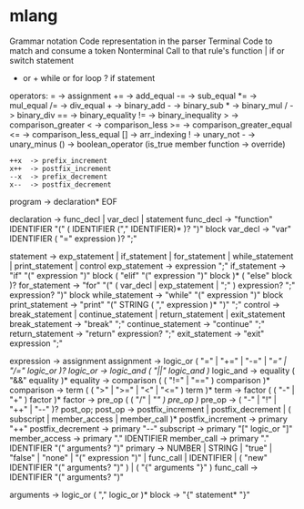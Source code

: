 # mlang


Grammar notation          Code representation in the parser
Terminal                  Code to match and consume a token
Nonterminal               Call to that rule's function
   |                      if or switch statement
 * or +                   while or for loop
   ?                      if statement



operators:
    =    -> assignment
    +=   -> add_equal
    -=   -> sub_equal
    *=   -> mul_equal
    /=   -> div_equal
    +    -> binary_add
    -    -> binary_sub
    *    -> binary_mul
    /    -> binary_div
    ==   -> binary_equality
    !=   -> binary_inequality
    >    -> comparison_greater
    <    -> comparison_less
    >=   -> comparison_greater_equal
    <=   -> comparison_less_equal
    []   -> arr_indexing
    !    -> unary_not
    -    -> unary_minus
    ()   -> boolean_operator (is_true member function -> override)
    
    ++x  -> prefix_increment
    x++  -> postfix_increment
    --x  -> prefix_decrement
    x--  -> postfix_decrement


program            -> declaration* EOF

declaration        -> func_decl | var_decl | statement
func_decl          -> "function" IDENTIFIER "(" ( IDENTIFIER ("," IDENTIFIER)* )? ")" block
var_decl           -> "var" IDENTIFIER ( "=" expression )? ";"

statement          -> exp_statement | if_statement | for_statement | while_statement | print_statement | control
exp_statement      -> expression ";"
if_statement       -> "if" "(" expression ")" block ( "elif" "(" expression ")" block )* ( "else" block )?
for_statement      -> "for" "(" ( var_decl | exp_statement | ";" ) expression? ";" expression? ")" block
while_statement    -> "while" "(" expression ")" block
print_statement    -> "print" "(" STRING ( "," expression )* ")" ";"
control            -> break_statement | continue_statement | return_statement | exit_statement
break_statement    -> "break" ";"
continue_statement -> "continue" ";"
return_statement   -> "return" expression? ";"
exit_statement     -> "exit" expression ";"

expression         -> assignment
assignment         -> logic_or ( "=" | "+=" | "-=" | "*=" | "/=" logic_or )?
logic_or           -> logic_and ( "||" logic_and )*
logic_and          -> equality ( "&&" equality )*
equality           -> comparison ( ( "!=" | "==" ) comparison )*
comparison         -> term ( ( ">" | ">=" | "<" | "<=" ) term )*
term               -> factor ( ( "-" | "+" ) factor )*
factor             -> pre_op ( ( "/" | "*" ) pre_op )*
pre_op             -> ( "-" | "!" | "++" | "--" )? post_op;
post_op            -> postfix_increment | postfix_decrement | ( subscript | member_access | member_call )*
postfix_increment  -> primary "++"
postfix_decrement  -> primary "--"
subscript          -> primary "[" logic_or "]"
member_access      -> primary "." IDENTIFIER
member_call        -> primary "." IDENTIFIER "(" arguments? ")"
primary            -> NUMBER | STRING | "true" | "false" | "none" | "(" expression ")" | func_call | IDENTIFIER | ( "new" IDENTIFIER "(" arguments? ")" ) | ( "{" arguments "}" )
func_call          -> IDENTIFIER "(" arguments? ")"

arguments          -> logic_or ( "," logic_or )* 
block              -> "{" statement* "}"